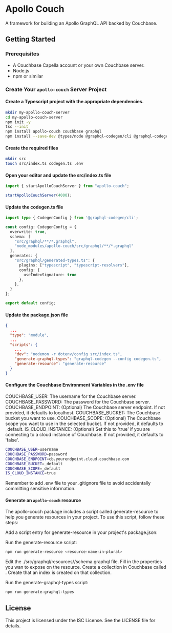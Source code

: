 # Apollo Couch

A framework for building an Apollo GraphQL API backed by Couchbase.

## Getting Started

### Prerequisites 
* A Couchbase Capella account or your own Couchbase server. 
* Node.js
* npm or similar

### Create Your ```apollo-couch``` Server Project

#### Create a Typescript project with the appropriate dependencies.
```bash
mkdir my-apollo-couch-server
cd my-apollo-couch-server
npm init -y
tsc --init
npm install apollo-couch couchbase graphql
npm install --save-dev @types/node @graphql-codegen/cli @graphql-codegen/typescript-resolvers eslint nodemon
```

#### Create the required files
```bash
mkdir src
touch src/index.ts codegen.ts .env
```

#### Open your editor and update the src/index.ts file
```typescript
import { startApolloCouchServer } from "apollo-couch";

startApolloCouchServer(4000);
```

#### Update the codegen.ts file
```typescript
import type { CodegenConfig } from '@graphql-codegen/cli';

const config: CodegenConfig = {
  overwrite: true,
  schema: [
    "src/graphql/**/*.graphql", 
    "node_modules/apollo-couch/src/graphql/**/*.graphql"
  ],
  generates: {
    "src/graphql/generated-types.ts": {
      plugins: ["typescript", "typescript-resolvers"],
      config: {
        useIndexSignature: true
      },
    }, 
  }
};

export default config;
```

#### Update the package.json file
```json
{  
  ...
  "type": "module",
  ...
  "scripts": {
    ...
    "dev": "nodemon -r dotenv/config src/index.ts",
    "generate-graphql-types": "graphql-codegen --config codegen.ts",
    "generate-resource": "generate-resource"
  }
}
````

#### Configure the Couchbase Environment Variables in the .env file

COUCHBASE_USER: The username for the Couchbase server.
COUCHBASE_PASSWORD: The password for the Couchbase server.
COUCHBASE_ENDPOINT: (Optional) The Couchbase server endpoint. If not provided, it defaults to localhost.
COUCHBASE_BUCKET: The Couchbase bucket you want to use. 
COUCHBASE_SCOPE: (Optional) The Couchbase scope you want to use in the selected bucket. If not provided, it defaults to _default.
IS_CLOUD_INSTANCE: (Optional) Set this to 'true' if you are connecting to a cloud instance of Couchbase. If not provided, it defaults to 'false'.

```bash
COUCHBASE_USER=username
COUCHBASE_PASSWORD=password
COUCHBASE_ENDPOINT=cb.yourendpoint.cloud.couchbase.com
COUCHBASE_BUCKET=_default
COUCHBASE_SCOPE=_default
IS_CLOUD_INSTANCE=true
```

Remember to add .env file to your .gitignore file to avoid accidentally committing sensitive information.

#### Generate an ```apollo-couch``` resource 
The apollo-couch package includes a script called generate-resource to help you generate resources in your project. To use this script, follow these steps:

Add a script entry for generate-resource in your project's package.json:


Run the generate-resource script:
```bash
npm run generate-resource <resource-name-in-plural>
````

Edit the ./src/graphql/resources/<resource-name-in-plural>/schema.graphql file. Fill in the properties you wan to expose on the resource. 
Create a collection in Couchbase called <resource-name-in-plural>. Create that an index is created on that collection. 

Run the generate-graphql-types script:
```bash
npm run generate-graphql-types
````


## License
This project is licensed under the ISC License. See the LICENSE file for details.